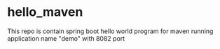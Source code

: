 # hello_maven
This repo is contain spring boot hello world program for maven running application name "demo" with 8082 port
